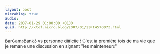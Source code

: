 ```yaml
---
layout: post
microblog: true
audio: 
date: 2007-01-29 01:00:00 +0100
guid: http://xtof.micro.blog/2007/01/29/t4578973.html
---
```

BarCampBank3 vs personne difficile ! C'est la première fois de ma vie que je remanie une discussion en signant "les mainteneurs"
